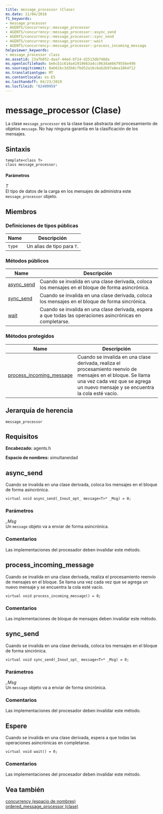```yaml
---
title: message_processor (Clase)
ms.date: 11/04/2016
f1_keywords:
- message_processor
- AGENTS/concurrency::message_processor
- AGENTS/concurrency::message_processor::async_send
- AGENTS/concurrency::message_processor::sync_send
- AGENTS/concurrency::message_processor::wait
- AGENTS/concurrency::message_processor::process_incoming_message
helpviewer_keywords:
- message_processor class
ms.assetid: 23afb052-daa7-44ed-bf24-d2513db748da
ms.openlocfilehash: be6cb1c614a41919663a4cc063da66679556e498
ms.sourcegitcommit: 0ab61bc3d2b6cfbd52a16c6ab2b97a8ea1864f12
ms.translationtype: MT
ms.contentlocale: es-ES
ms.lasthandoff: 04/23/2019
ms.locfileid: "62409959"
---
```

# <a name="messageprocessor-class"></a>message_processor (Clase)

La clase `message_processor` es la clase base abstracta del procesamiento de objetos `message`. No hay ninguna garantía en la clasificación de los mensajes.

## <a name="syntax"></a>Sintaxis

```
template<class T>
class message_processor;
```

#### <a name="parameters"></a>Parámetros

*T*<br/>
El tipo de datos de la carga en los mensajes de administra este `message_processor` objeto.

## <a name="members"></a>Miembros

### <a name="public-typedefs"></a>Definiciones de tipos públicas

|Name|Descripción|
|----------|-----------------|
|`type`|Un alias de tipo para `T`.|

### <a name="public-methods"></a>Métodos públicos

|Name|Descripción|
|----------|-----------------|
|[async_send](#async_send)|Cuando se invalida en una clase derivada, coloca los mensajes en el bloque de forma asincrónica.|
|[sync_send](#sync_send)|Cuando se invalida en una clase derivada, coloca los mensajes en el bloque de forma sincrónica.|
|[wait](#wait)|Cuando se invalida en una clase derivada, espera a que todas las operaciones asincrónicas en completarse.|

### <a name="protected-methods"></a>Métodos protegidos

|Name|Descripción|
|----------|-----------------|
|[process_incoming_message](#process_incoming_message)|Cuando se invalida en una clase derivada, realiza el procesamiento reenvío de mensajes en el bloque. Se llama una vez cada vez que se agrega un nuevo mensaje y se encuentra la cola esté vacío.|

## <a name="inheritance-hierarchy"></a>Jerarquía de herencia

`message_processor`

## <a name="requirements"></a>Requisitos

**Encabezado:** agents.h

**Espacio de nombres:** simultaneidad

##  <a name="async_send"></a> async_send

Cuando se invalida en una clase derivada, coloca los mensajes en el bloque de forma asincrónica.

```
virtual void async_send(_Inout_opt_ message<T>* _Msg) = 0;
```

### <a name="parameters"></a>Parámetros

*_Msg*<br/>
Un `message` objeto va a enviar de forma asincrónica.

### <a name="remarks"></a>Comentarios

Las implementaciones del procesador deben invalidar este método.

##  <a name="process_incoming_message"></a> process_incoming_message

Cuando se invalida en una clase derivada, realiza el procesamiento reenvío de mensajes en el bloque. Se llama una vez cada vez que se agrega un nuevo mensaje y se encuentra la cola esté vacío.

```
virtual void process_incoming_message() = 0;
```

### <a name="remarks"></a>Comentarios

Las implementaciones de bloque de mensajes deben invalidar este método.

##  <a name="sync_send"></a> sync_send

Cuando se invalida en una clase derivada, coloca los mensajes en el bloque de forma sincrónica.

```
virtual void sync_send(_Inout_opt_ message<T>* _Msg) = 0;
```

### <a name="parameters"></a>Parámetros

*_Msg*<br/>
Un `message` objeto va a enviar de forma sincrónica.

### <a name="remarks"></a>Comentarios

Las implementaciones del procesador deben invalidar este método.

##  <a name="wait"></a> Espere

Cuando se invalida en una clase derivada, espera a que todas las operaciones asincrónicas en completarse.

```
virtual void wait() = 0;
```

### <a name="remarks"></a>Comentarios

Las implementaciones del procesador deben invalidar este método.

## <a name="see-also"></a>Vea también

[concurrency (espacio de nombres)](concurrency-namespace.md)<br/>
[ordered_message_processor (clase)](ordered-message-processor-class.md)
